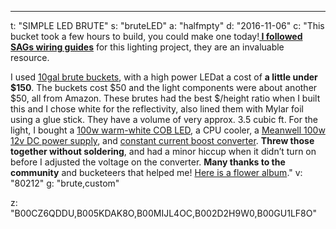 ---
t: "SIMPLE LED BRUTE"
s: "bruteLED"
a: "halfmpty"
d: "2016-11-06"
c: "This bucket took a few hours to build, you could make one today!<b><a href='https://www.reddit.com/r/HandsOnComplexity/comments/1rcgih/led_and_led_grow_lights_part_5_working_with_100/'> I followed SAGs wiring guides</a></b> for this lighting project, they are an invaluable resource.

I used <a href='http://amzn.to/2loCTmk'>10gal brute buckets</a>, with a high power LEDat a cost of <strong>a little under $150</strong>. The buckets cost $50 and the light components were about another $50, all from Amazon. These brutes had the best $/height ratio when I built this and I chose white for the reflectivity, also lined them with Mylar foil using a glue stick. They have a volume of very approx. 3.5 cubic ft. For the light, I bought a <a href='http://amzn.to/2mCCe0Q'>100w warm-white COB LED</a>, a CPU cooler, a <a href='http://amzn.to/2lotiM9'>Meanwell 100w 12v DC power supply</a>, and <a href='http://amzn.to/2mojLEL'>constant current boost converter</a>. <strong>Threw those together without soldering</strong>, and had a minor hiccup when it didn’t turn on before I adjusted the voltage on the converter. <strong>Many thanks to the community</strong> and bucketeers that helped me! <a href='http://imgur.com/a/Xt3vI'>Here is a flower album</a>."
v: "80212"
g: "brute,custom"

z: "B00CZ6QDDU,B005KDAK8O,B00MIJL4OC,B002D2H9W0,B00GU1LF8O"
